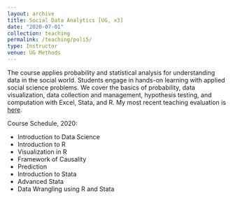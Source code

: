 ```yaml
---
layout: archive
title: Social Data Analytics [UG, x3]
date: "2020-07-01"
collection: teaching
permalink: /teaching/poli5/
type: Instructor 
venue: UG Methods
---
```


The course applies probability and statistical analysis for understanding data in the social world. Students engage in hands-on learning with applied social science problems. We cover the basics of probability, data visualization, data collection and management, hypothesis testing, and computation with Excel, Stata, and R.  My most recent teaching evaluation is [here](https://shanexuan.github.io/files/poli5-sp20.pdf).  

Course Schedule, 2020:   
* Introduction to Data Science  
* Introduction to R  
* Visualization in R       
* Framework of Causality     
* Prediction   
* Introduction to Stata    
* Advanced Stata  
* Data Wrangling using R and Stata  
